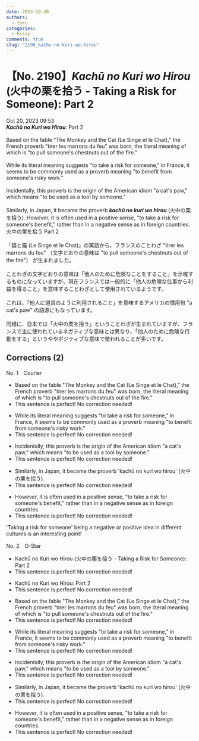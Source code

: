 ```yaml
---
date: 2023-10-20
authors:
  - toru
categories:
  - Essay
comments: true
slug: "2190_kachu-no-kuri-wo-hirou"
---
```


# 【No. 2190】<strong><em>Kachū no Kuri wo Hirou</strong></em> (火中の栗を拾う - Taking a Risk for Someone): Part 2
<div class="date">Oct 20, 2023 09:53</div>
<div id="post"><div id="body_show_ori">
<strong><em>Kachū no Kuri wo Hirou</strong></em>: Part 2<br/><br/>Based on the fable "The Monkey and the Cat (Le Singe et le Chat)," the French proverb "tirer les marrons du feu" was born, the literal meaning of which is "to pull someone's chestnuts out of the fire."<br/><br/>While its literal meaning suggests "to take a risk for someone," in France, it seems to be commonly used as a proverb meaning "to benefit from someone's risky work."<br/><br/>Incidentally, this proverb is the origin of the American idiom "a cat's paw," which means "to be used as a tool by someone."<br/><br/>Similarly, in Japan, it became the proverb <strong><em>kachū no kuri wo hirou</em></strong> (火中の栗を拾う). However, it is often used in a positive sense, "to take a risk for someone's benefit," rather than in a negative sense as in foreign countries.
</div></div>

<!-- more -->

<div id="post_ja"><div id="body_show_mo">
火中の栗を拾う Part 2<br/><br/>「猿と猫 (Le Singe et le Chat)」の寓話から、フランスのことわざ "tirer les marrons du feu" （文字どおりの意味は "to pull someone's chestnuts out of the fire"） が生まれました。<br/><br/>ことわざの文字どおりの意味は「他人のために危険なことをすること」を示唆するものになっていますが、現在フランスでは一般的に「他人の危険な仕事から利益を得ること」を意味することわざとして使用されているようです。<br/><br/>これは、「他人に道具のように利用されること」を意味するアメリカの慣用句 "a cat's paw" の語源にもなっています。<br/><br/>同様に、日本では「火中の栗を拾う」ということわざが生まれていますが、フランスで主に使われているネガティブな意味とは異なり、「他人のために危険な行動をする」というややポジティブな意味で使われることが多いです。
</div></div>

## Corrections (2)
<div id="block"><div class="first_name"> No. 1　<span class="just_name">Courier</span></div><div id="block2">
<ul class="correction_field">
<li class="incorrect">Based on the fable "The Monkey and the Cat (Le Singe et le Chat)," the French proverb "tirer les marrons du feu" was born, the literal meaning of which is "to pull someone's chestnuts out of the fire."</li>
<li class="corrected perfect">This sentence is perfect! No correction needed!</li>
</ul>
<ul class="correction_field">
<li class="incorrect">While its literal meaning suggests "to take a risk for someone," in France, it seems to be commonly used as a proverb meaning "to benefit from someone's risky work."</li>
<li class="corrected perfect">This sentence is perfect! No correction needed!</li>
</ul>
<ul class="correction_field">
<li class="incorrect">Incidentally, this proverb is the origin of the American idiom "a cat's paw," which means "to be used as a tool by someone."</li>
<li class="corrected perfect">This sentence is perfect! No correction needed!</li>
</ul>
<ul class="correction_field">
<li class="incorrect">Similarly, in Japan, it became the proverb 'kachū no kuri wo hirou' (火中の栗を拾う).</li>
<li class="corrected perfect">This sentence is perfect! No correction needed!</li>
</ul>
<ul class="correction_field">
<li class="incorrect">However, it is often used in a positive sense, "to take a risk for someone's benefit," rather than in a negative sense as in foreign countries.</li>
<li class="corrected perfect">This sentence is perfect! No correction needed!</li>
</ul>
<p class="comment_small">
 'Taking a risk for someone' being a negative or positive idea in different cultures is an interesting point!
</p>

</div></div>
<div id="block"><div class="first_name"> No. 2　<span class="just_name">O-Star</span></div><div id="block2">
<ul class="correction_field">
<li class="incorrect">Kachū no Kuri wo Hirou (火中の栗を拾う - Taking a Risk for Someone): Part 2</li>
<li class="corrected perfect">This sentence is perfect! No correction needed!</li>
</ul>
<ul class="correction_field">
<li class="incorrect">Kachū no Kuri wo Hirou: Part 2</li>
<li class="corrected perfect">This sentence is perfect! No correction needed!</li>
</ul>
<ul class="correction_field">
<li class="incorrect">Based on the fable "The Monkey and the Cat (Le Singe et le Chat)," the French proverb "tirer les marrons du feu" was born, the literal meaning of which is "to pull someone's chestnuts out of the fire."</li>
<li class="corrected perfect">This sentence is perfect! No correction needed!</li>
</ul>
<ul class="correction_field">
<li class="incorrect">While its literal meaning suggests "to take a risk for someone," in France, it seems to be commonly used as a proverb meaning "to benefit from someone's risky work."</li>
<li class="corrected perfect">This sentence is perfect! No correction needed!</li>
</ul>
<ul class="correction_field">
<li class="incorrect">Incidentally, this proverb is the origin of the American idiom "a cat's paw," which means "to be used as a tool by someone."</li>
<li class="corrected perfect">This sentence is perfect! No correction needed!</li>
</ul>
<ul class="correction_field">
<li class="incorrect">Similarly, in Japan, it became the proverb 'kachū no kuri wo hirou' (火中の栗を拾う).</li>
<li class="corrected perfect">This sentence is perfect! No correction needed!</li>
</ul>
<ul class="correction_field">
<li class="incorrect">However, it is often used in a positive sense, "to take a risk for someone's benefit," rather than in a negative sense as in foreign countries.</li>
<li class="corrected perfect">This sentence is perfect! No correction needed!</li>
</ul>
</div></div>
